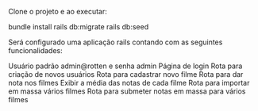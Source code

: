 Clone o projeto e ao executar:

bundle install
rails db:migrate
rails db:seed

Será configurado uma aplicação rails contando com as seguintes funcionalidades:

Usuário padrão admin@rotten e senha admin
Página de login
Rota para criação de novos usuários
Rota para cadastrar novo filme
Rota para dar nota nos filmes
Exibir a média das notas de cada filme
Rota para importar em massa vários filmes
Rota para submeter notas em massa para vários filmes
